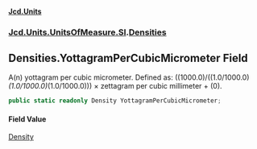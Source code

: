 #### [Jcd.Units](index.md 'index')
### [Jcd.Units.UnitsOfMeasure.SI](Jcd.Units.UnitsOfMeasure.SI.md 'Jcd.Units.UnitsOfMeasure.SI').[Densities](Densities.md 'Jcd.Units.UnitsOfMeasure.SI.Densities')

## Densities.YottagramPerCubicMicrometer Field

A(n) yottagram per cubic micrometer. Defined as: ((1000.0)/((1.0/1000.0)*(1.0/1000.0)*(1.0/1000.0))) × zettagram per cubic millimeter + (0).

```csharp
public static readonly Density YottagramPerCubicMicrometer;
```

#### Field Value
[Density](Density.md 'Jcd.Units.UnitTypes.Density')